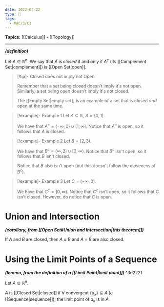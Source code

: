 ```yaml
---
date: 2022-08-22
type: 🧠
tags:
  - MAC/3/C3
---
```


**Topics:** [[Calculus]] - [[Topology]]

---

_**(definition)**_

Let $A \in \mathbb{R}^n$. We say that $A$ is _closed_ if and only if $A^c$ (its [[Complement Set|complement]]) is [[Open Set|open]].

> [!tip]- Closed does not imply not Open
>
> Remember that a set being closed doesn't imply it's not open. Similarly, a set being open doesn't imply it's not closed.
>
> The [[Empty Set|empty set]] is an example of a set that is closed _and_ open at the same time.

> [!example]- Example 1
> Let $A \subseteq \mathbb{R}$, $A = [0, 1]$.
>
> We have that $A^{c}= (-\infty, 0) \cup (1, \infty)$. Notice that $A^{c}$ is open, so it follows that $A$ is closed.

> [!example]- Example 2
> Let $B = [2, 3)$.
>
> We have that $B^{c} = (\infty, 2) \cup [3, \infty)$. Notice that $B^c$ isn't open, so it follows that $B$ isn't closed.
>
> Notice that $B$ also isn't open (but this doesn't follow the closeness of $B^c$).

> [!example]- Example 3
> Let $C = (-\infty, 0)$.
>
> We have that $C^{c} = [0, \infty)$. Notice that $C^c$ isn't open, so it follows that $C$ isn't closed. However, do notice that $C$ is open.

# Union and Intersection

_**(corollary, from [[Open Set#Union and Intersection|this theorem]])**_

If $A$ and $B$ are closed, then $A \cup B$ and $A \cap B$ are also closed.

# Using the Limit Points of a Sequence

_**(lemma, from the definition of a [[Limit Point|limit point]])**_ ^3e2221

Let $A \subseteq \mathbb{R}^{n}$.

$A$ is [[Closed Set|closed]] if $\forall \text{ convergent } \{ a_{k} \} \subseteq A$ (a [[Sequence|sequence]]), the limit point of $a_k$ is in $A$.
